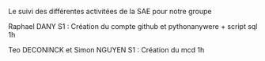 Le suivi des différentes activitées de la SAE pour notre groupe

Raphael DANY  S1 : Création du compte github et pythonanywere + script sql 1h

Teo DECONINCK et Simon NGUYEN S1 : Création du mcd 1h
